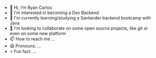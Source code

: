 - 👋 Hi, I’m Ryan Carlos
- 👀 I'm interested in becoming a Dev Backend
- 🌱 I'm currently learning/studying a Santander backend bootcamp with Java
- 💞️ I'm looking to collaborate on some open source projects, like git or even on some new platform
- 📫 How to reach me ...
- 😄 Pronouns: ...
- ⚡ Fun fact: ...

<!---
RyanDevWeb/RyanDevWeb is a ✨ special ✨ repository because its `README.md` (this file) appears on your GitHub profile.
You can click the Preview link to take a look at your changes.
--->
